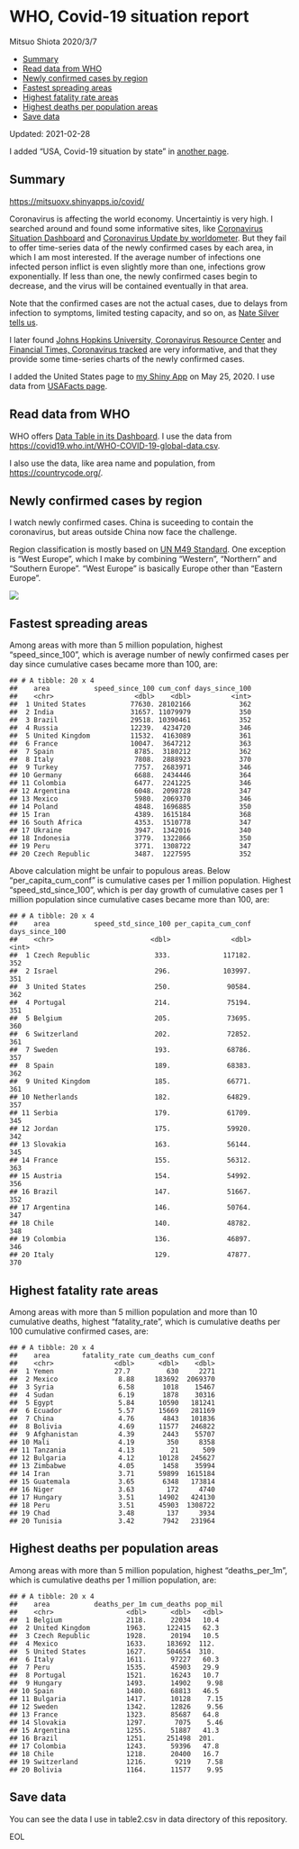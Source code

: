 WHO, Covid-19 situation report
================
Mitsuo Shiota
2020/3/7

-   [Summary](#summary)
-   [Read data from WHO](#read-data-from-who)
-   [Newly confirmed cases by region](#newly-confirmed-cases-by-region)
-   [Fastest spreading areas](#fastest-spreading-areas)
-   [Highest fatality rate areas](#highest-fatality-rate-areas)
-   [Highest deaths per population
    areas](#highest-deaths-per-population-areas)
-   [Save data](#save-data)

Updated: 2021-02-28

I added “USA, Covid-19 situation by state” in [another page](USA.md).

## Summary

<https://mitsuoxv.shinyapps.io/covid/>

Coronavirus is affecting the world economy. Uncertaintiy is very high. I
searched around and found some informative sites, like [Coronavirus
Situation
Dashboard](https://who.maps.arcgis.com/apps/opsdashboard/index.html#/c88e37cfc43b4ed3baf977d77e4a0667)
and [Coronavirus Update by
worldometer](https://www.worldometers.info/coronavirus/). But they fail
to offer time-series data of the newly confirmed cases by each area, in
which I am most interested. If the average number of infections one
infected person inflict is even slightly more than one, infections grow
exponentially. If less than one, the newly confirmed cases begin to
decrease, and the virus will be contained eventually in that area.

Note that the confirmed cases are not the actual cases, due to delays
from infection to symptoms, limited testing capacity, and so on, as
[Nate Silver tells
us](https://fivethirtyeight.com/features/coronavirus-case-counts-are-meaningless/).

I later found [Johns Hopkins University, Coronavirus Resource
Center](https://coronavirus.jhu.edu/) and [Financial Times, Coronavirus
tracked](https://www.ft.com/content/a26fbf7e-48f8-11ea-aeb3-955839e06441)
are very informative, and that they provide some time-series charts of
the newly confirmed cases.

I added the United States page to [my Shiny
App](https://mitsuoxv.shinyapps.io/covid/) on May 25, 2020. I use data
from [USAFacts
page](https://usafacts.org/visualizations/coronavirus-covid-19-spread-map/).

## Read data from WHO

WHO offers [Data Table in its Dashboard](https://covid19.who.int/table).
I use the data from
<https://covid19.who.int/WHO-COVID-19-global-data.csv>.

I also use the data, like area name and population, from
<https://countrycode.org/>.

## Newly confirmed cases by region

I watch newly confirmed cases. China is suceeding to contain the
coronavirus, but areas outside China now face the challenge.

Region classification is mostly based on [UN M49
Standard](https://unstats.un.org/unsd/methodology/m49/). One exception
is “West Europe”, which I make by combining “Western”, “Northern” and
“Southern Europe”. “West Europe” is basically Europe other than “Eastern
Europe”.

![](README_files/figure-gfm/chart-1.png)<!-- -->

## Fastest spreading areas

Among areas with more than 5 million population, highest
“speed\_since\_100”, which is average number of newly confirmed cases
per day since cumulative cases became more than 100, are:

    ## # A tibble: 20 x 4
    ##    area           speed_since_100 cum_conf days_since_100
    ##    <chr>                    <dbl>    <dbl>          <int>
    ##  1 United States           77630. 28102166            362
    ##  2 India                   31657. 11079979            350
    ##  3 Brazil                  29518. 10390461            352
    ##  4 Russia                  12239.  4234720            346
    ##  5 United Kingdom          11532.  4163089            361
    ##  6 France                  10047.  3647212            363
    ##  7 Spain                    8785.  3180212            362
    ##  8 Italy                    7808.  2888923            370
    ##  9 Turkey                   7757.  2683971            346
    ## 10 Germany                  6688.  2434446            364
    ## 11 Colombia                 6477.  2241225            346
    ## 12 Argentina                6048.  2098728            347
    ## 13 Mexico                   5980.  2069370            346
    ## 14 Poland                   4848.  1696885            350
    ## 15 Iran                     4389.  1615184            368
    ## 16 South Africa             4353.  1510778            347
    ## 17 Ukraine                  3947.  1342016            340
    ## 18 Indonesia                3779.  1322866            350
    ## 19 Peru                     3771.  1308722            347
    ## 20 Czech Republic           3487.  1227595            352

Above calculation might be unfair to populous areas. Below
“per\_capita\_cum\_conf” is cumulative cases per 1 million population.
Highest “speed\_std\_since\_100”, which is per day growth of cumulative
cases per 1 million population since cumulative cases became more than
100, are:

    ## # A tibble: 20 x 4
    ##    area           speed_std_since_100 per_capita_cum_conf days_since_100
    ##    <chr>                        <dbl>               <dbl>          <int>
    ##  1 Czech Republic                333.             117182.            352
    ##  2 Israel                        296.             103997.            351
    ##  3 United States                 250.              90584.            362
    ##  4 Portugal                      214.              75194.            351
    ##  5 Belgium                       205.              73695.            360
    ##  6 Switzerland                   202.              72852.            361
    ##  7 Sweden                        193.              68786.            357
    ##  8 Spain                         189.              68383.            362
    ##  9 United Kingdom                185.              66771.            361
    ## 10 Netherlands                   182.              64829.            357
    ## 11 Serbia                        179.              61709.            345
    ## 12 Jordan                        175.              59920.            342
    ## 13 Slovakia                      163.              56144.            345
    ## 14 France                        155.              56312.            363
    ## 15 Austria                       154.              54992.            356
    ## 16 Brazil                        147.              51667.            352
    ## 17 Argentina                     146.              50764.            347
    ## 18 Chile                         140.              48782.            348
    ## 19 Colombia                      136.              46897.            346
    ## 20 Italy                         129.              47877.            370

## Highest fatality rate areas

Among areas with more than 5 million population and more than 10
cumulative deaths, highest “fatality\_rate”, which is cumulative deaths
per 100 cumulative confirmed cases, are:

    ## # A tibble: 20 x 4
    ##    area        fatality_rate cum_deaths cum_conf
    ##    <chr>               <dbl>      <dbl>    <dbl>
    ##  1 Yemen               27.7         630     2271
    ##  2 Mexico               8.88     183692  2069370
    ##  3 Syria                6.58       1018    15467
    ##  4 Sudan                6.19       1878    30316
    ##  5 Egypt                5.84      10590   181241
    ##  6 Ecuador              5.57      15669   281169
    ##  7 China                4.76       4843   101836
    ##  8 Bolivia              4.69      11577   246822
    ##  9 Afghanistan          4.39       2443    55707
    ## 10 Mali                 4.19        350     8358
    ## 11 Tanzania             4.13         21      509
    ## 12 Bulgaria             4.12      10128   245627
    ## 13 Zimbabwe             4.05       1458    35994
    ## 14 Iran                 3.71      59899  1615184
    ## 15 Guatemala            3.65       6348   173814
    ## 16 Niger                3.63        172     4740
    ## 17 Hungary              3.51      14902   424130
    ## 18 Peru                 3.51      45903  1308722
    ## 19 Chad                 3.48        137     3934
    ## 20 Tunisia              3.42       7942   231964

## Highest deaths per population areas

Among areas with more than 5 million population, highest
“deaths\_per\_1m”, which is cumulative deaths per 1 million population,
are:

    ## # A tibble: 20 x 4
    ##    area           deaths_per_1m cum_deaths pop_mil
    ##    <chr>                  <dbl>      <dbl>   <dbl>
    ##  1 Belgium                2118.      22034   10.4 
    ##  2 United Kingdom         1963.     122415   62.3 
    ##  3 Czech Republic         1928.      20194   10.5 
    ##  4 Mexico                 1633.     183692  112.  
    ##  5 United States          1627.     504654  310.  
    ##  6 Italy                  1611.      97227   60.3 
    ##  7 Peru                   1535.      45903   29.9 
    ##  8 Portugal               1521.      16243   10.7 
    ##  9 Hungary                1493.      14902    9.98
    ## 10 Spain                  1480.      68813   46.5 
    ## 11 Bulgaria               1417.      10128    7.15
    ## 12 Sweden                 1342.      12826    9.56
    ## 13 France                 1323.      85687   64.8 
    ## 14 Slovakia               1297.       7075    5.46
    ## 15 Argentina              1255.      51887   41.3 
    ## 16 Brazil                 1251.     251498  201.  
    ## 17 Colombia               1243.      59396   47.8 
    ## 18 Chile                  1218.      20400   16.7 
    ## 19 Switzerland            1216.       9219    7.58
    ## 20 Bolivia                1164.      11577    9.95

## Save data

You can see the data I use in table2.csv in data directory of this
repository.

EOL
